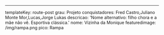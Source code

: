 ---
templateKey: route-post
grau: Projeto
conquistadores: Fred Castro,Juliano Monte Mor,Lucas,Jorge Lukas
descricao: 'Nome alternativo: filho chora e a mãe não vê. Esportiva clássica.'
nome: Vizinha da Monique
featuredimage: /img/rampa.png
pico: Rampa
